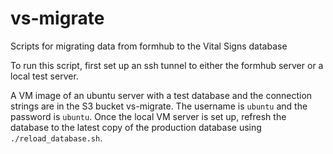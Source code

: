 # vs-migrate
Scripts for migrating data from formhub to the Vital Signs database

To run this script, first set up an ssh tunnel to either the formhub server or a local test server.

A VM image of an ubuntu server with a test database and the connection strings are in the S3 bucket vs-migrate. The username is `ubuntu` and the password is `ubuntu`. Once the local VM server is set up, refresh the database to the latest copy of the production database using `./reload_database.sh`.
